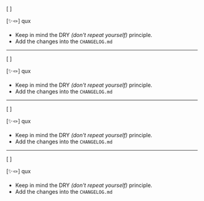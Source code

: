[ ]

[✨🪢] qux

-   Keep in mind the DRY _(don't repeat yourself)_ principle.
-   Add the changes into the `CHANGELOG.md`

---

[ ]

[✨🪢] qux

-   Keep in mind the DRY _(don't repeat yourself)_ principle.
-   Add the changes into the `CHANGELOG.md`

---

[ ]

[✨🪢] qux

-   Keep in mind the DRY _(don't repeat yourself)_ principle.
-   Add the changes into the `CHANGELOG.md`

---

[ ]

[✨🪢] qux

-   Keep in mind the DRY _(don't repeat yourself)_ principle.
-   Add the changes into the `CHANGELOG.md`